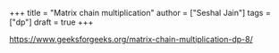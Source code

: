 +++
title = "Matrix chain multiplication"
author = ["Seshal Jain"]
tags = ["dp"]
draft = true
+++

<https://www.geeksforgeeks.org/matrix-chain-multiplication-dp-8/>
